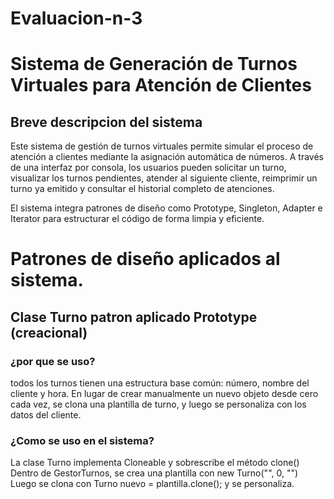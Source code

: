 # Evaluacion-n-3
# Sistema de Generación de Turnos Virtuales para Atención de Clientes

## Breve descripcion del sistema
Este sistema de gestión de turnos virtuales permite simular el proceso de atención a clientes mediante la asignación automática de números. A través de una interfaz por consola, los usuarios pueden solicitar un turno, visualizar los turnos pendientes, atender al siguiente cliente, reimprimir un turno ya emitido y consultar el historial completo de atenciones.

El sistema integra patrones de diseño como Prototype, Singleton, Adapter e Iterator para estructurar el código de forma limpia y eficiente.

# Patrones de diseño aplicados al sistema.

## Clase Turno patron aplicado Prototype (creacional)

### ¿por que se uso?
todos los turnos tienen una estructura base común: número, nombre del cliente y hora. En lugar de crear manualmente un nuevo objeto desde cero cada vez, se clona una plantilla de turno, y luego se personaliza con los datos del cliente.
### ¿Como se uso en el sistema?
La clase Turno implementa Cloneable y sobrescribe el método clone()
Dentro de GestorTurnos, se crea una plantilla con new Turno("", 0, "")
Luego se clona con Turno nuevo = plantilla.clone(); y se personaliza.
